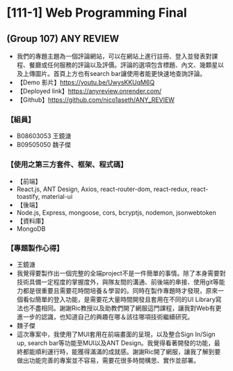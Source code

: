 # [111-1] Web Programming Final
## (Group 107) ANY REVIEW
- 我們的專題主題為一個評論網站，可以在網站上進行註冊、登入並發表對課程、餐廳或任何服務的評論以及評價。評論的選項包含標題、內文、幾顆星以及上傳圖片。首頁上方也有search bar讓使用者能更快速地查詢評論。
- 【Demo 影片】https://youtu.be/UwysKKUqM6Q
- 【Deployed link】https://anyreview.onrender.com/
- 【Github】https://github.com/nico1aseth/ANY_REVIEW

### 【組員】
- B08603053 王鏡溏
- B09505050 魏子傑

### 【使用之第三方套件、框架、程式碼】
- 【前端】
- React.js, ANT Design, Axios, react-router-dom, react-redux, react-toastify, material-ui
- 【後端】
- Node.js, Express, mongoose, cors, bcryptjs, nodemon, jsonwebtoken
- 【資料庫】
- MongoDB

### 【專題製作心得】
- 王鏡溏
- 我覺得要製作出一個完整的全端project不是一件簡單的事情。除了本身需要對技術具備一定程度的掌握度外，與隊友間的溝通、前後端的串接、使用git等能力都是很重要且需要花時間培養＆學習的。同時在製作專題時才發現，原來一個看似簡單的登入功能，是需要花大量時間開發且套用在不同的UI Library寫法也不盡相同。謝謝Ric教授以及助教們開了網服這門課程，讓我對Web有更進一步的認識，也知道自己的興趣在哪＆該往哪項技術繼續研究。
- 魏子傑
- 這次專案中，我使用了MUI套用在前端畫面的呈現，以及整合Sign In/Sign up, search bar等功能至MUI以及ANT Design。我覺得看著開發的功能，最終都能順利運行時，能獲得滿滿的成就感。謝謝Ric開了網服，讓我了解到要做出功能完善的專案並不容易，需要花很多時間構思、實作並部署。
